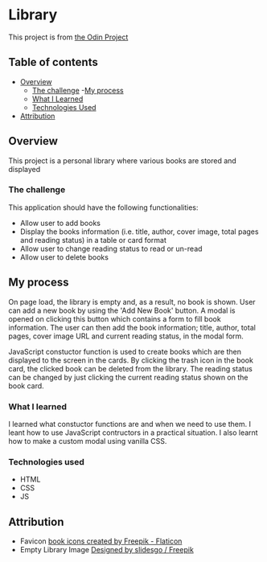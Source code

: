 # Library

This project is from [the Odin Project](https://www.theodinproject.com/lessons/node-path-javascript-library)

## Table of contents
- [Overview](#overview)
  - [The challenge](#the-challenge)
-[My process](#my-process)
  - [What I Learned](#what-i-learned)
  - [Technologies Used](#technologies-used)
- [Attribution](#attribution)

## Overview
This project is a personal library where various books are stored and displayed

### The challenge
This application should have the following functionalities:
- Allow user to add books
- Display the books information (i.e. title, author, cover image, total pages and reading status) in a table or card format
- Allow user to change reading status to read or un-read 
- Allow user to delete books 

## My process
On page load, the library is empty and, as a result, no book is shown. User can add a new book by using the 'Add New Book' button. A modal is opened on clicking this button which contains a form to fill book information. The user can then add the book information; title, author, total pages, cover image URL and current reading status, in the modal form. 

JavaScript constuctor function is used to create books which are then displayed to the screen in the cards. By clicking the trash icon in the book card, the clicked book can be deleted from the library. The reading status can be changed by just clicking the current reading status shown on the book card.

### What I learned
I learned what constuctor functions are and when we need to use them. I leant how to use JavaScript contructors in a practical situation. 
I also learnt how to make a custom modal using vanilla CSS.

### Technologies used
- HTML
- CSS
- JS

## Attribution

- Favicon <a href="https://www.flaticon.com/free-icons/book" title="book icons">book icons created by Freepik - Flaticon</a>
- Empty Library Image <a href="http://www.freepik.com">Designed by slidesgo / Freepik</a>
